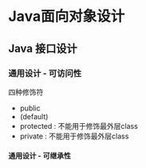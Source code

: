 # Java面向对象设计
## Java 接口设计
### 通用设计 - 可访问性
四种修饰符

- public
- (default)
- protected : 不能用于修饰最外层class
- private : 不能用于修饰最外层class



#### 通用设计 - 可继承性

```java

```

























